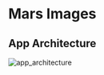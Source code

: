 # Mars Images

## App Architecture
![app_architecture](https://github.com/user-attachments/assets/2f0fcd81-11c8-43fc-9001-481e2503948d)
